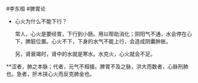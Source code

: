 #李东桓 #脾胃论




- 心火为什么不能下行？
  
  常人，心火是要经胃，下行到小肠。用以帮助消化；阴阳气不通，水会停在心下，脾脏位置。心火不下，下身的水气不能上行，会造成阴囊肿胀。
  
  另，肾衰竭时，肾中的水就是寒水。水克火，心火就会不足。



**涩者，肺之本脉；代者，元气不相接。脾胃不及之脉，洪大而数者，心脉刑肺也。急者，肝木挟心火而反克肺金也。
























